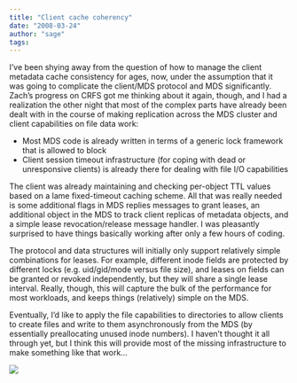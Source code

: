 ```yaml
---
title: "Client cache coherency"
date: "2008-03-24"
author: "sage"
tags: 
---
```


I’ve been shying away from the question of how to manage the client metadata cache consistency for ages, now, under the assumption that it was going to complicate the client/MDS protocol and MDS significantly. Zach’s progress on CRFS got me thinking about it again, though, and I had a realization the other night that most of the complex parts have already been dealt with in the course of making replication across the MDS cluster and client capabilities on file data work:

- Most MDS code is already written in terms of a generic lock framework that is allowed to block
- Client session timeout infrastructure (for coping with dead or unresponsive clients) is already there for dealing with file I/O capabilities

The client was already maintaining and checking per-object TTL values based on a lame fixed-timeout caching scheme. All that was really needed is some additional flags in MDS replies messages to grant leases, an additional object in the MDS to track client replicas of metadata objects, and a simple lease revocation/release message handler. I was pleasantly surprised to have things basically working after only a few hours of coding.

The protocol and data structures will initially only support relatively simple combinations for leases. For example, different inode fields are protected by different locks (e.g. uid/gid/mode versus file size), and leases on fields can be granted or revoked independently, but they will share a single lease interval. Really, though, this will capture the bulk of the performance for most workloads, and keeps things (relatively) simple on the MDS.

Eventually, I’d like to apply the file capabilities to directories to allow clients to create files and write to them asynchronously from the MDS (by essentially preallocating unused inode numbers). I haven’t thought it all through yet, but I think this will provide most of the missing infrastructure to make something like that work…

![](http://track.hubspot.com/__ptq.gif?a=268973&k=14&bu=http://ceph.com&r=http://ceph.com/dev-notes/client-cache-coherency/&bvt=rss&p=wordpress)
